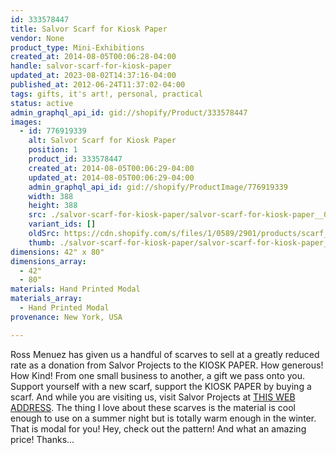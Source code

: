 ```yaml
---
id: 333578447
title: Salvor Scarf for Kiosk Paper
vendor: None
product_type: Mini-Exhibitions
created_at: 2014-08-05T00:06:28-04:00
handle: salvor-scarf-for-kiosk-paper
updated_at: 2023-08-02T14:37:16-04:00
published_at: 2012-06-24T11:37:02-04:00
tags: gifts, it's art!, personal, practical
status: active
admin_graphql_api_id: gid://shopify/Product/333578447
images:
  - id: 776919339
    alt: Salvor Scarf for Kiosk Paper
    position: 1
    product_id: 333578447
    created_at: 2014-08-05T00:06:29-04:00
    updated_at: 2014-08-05T00:06:29-04:00
    admin_graphql_api_id: gid://shopify/ProductImage/776919339
    width: 388
    height: 388
    src: ./salvor-scarf-for-kiosk-paper/salvor-scarf-for-kiosk-paper__0.jpg
    variant_ids: []
    oldSrc: https://cdn.shopify.com/s/files/1/0589/2901/products/scarf_1.jpeg?v=1407211589
    thumb: ./salvor-scarf-for-kiosk-paper/salvor-scarf-for-kiosk-paper__0-thumb.jpg
dimensions: 42" x 80"
dimensions_array:
  - 42"
  - 80"
materials: Hand Printed Modal
materials_array:
  - Hand Printed Modal
provenance: New York, USA

---
```


Ross Menuez has given us a handful of scarves to sell at a greatly reduced rate as a donation from Salvor Projects to the KIOSK PAPER. How generous! How Kind! From one small business to another, a gift we pass onto you. Support yourself with a new scarf, support the KIOSK PAPER by buying a scarf. And while you are visiting us, visit Salvor Projects at [THIS WEB ADDRESS](http://shop.salvorprojects.com/). The thing I love about these scarves is the material is cool enough to use on a summer night but is totally warm enough in the winter. That is modal for you! Hey, check out the pattern! And what an amazing price! Thanks...